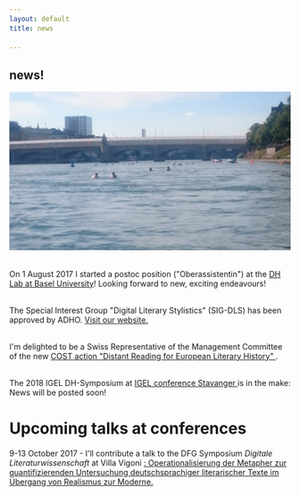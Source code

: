 ```yaml
---
layout: default
title: news

---
```



<h2>news!</h2>

<img src="images/bale.JPG" alt="bale" class="ri"/>

<p>
<br>On 1 August 2017 I started a postoc position ("Oberassistentin") at the <a href="http://dhlab.unibas.ch/" target="_blank">DH Lab at Basel University</a>! Looking forward to new, exciting endeavours!</b>
</p>


<p><br> The Special Interest Group "Digital Literary Stylistics" (SIG-DLS) has been approved by ADHO. <a href="http://dls.hypotheses.org" target="_blank"> Visit our website.</a></p>
<p><br> I'm delighted to be a Swiss Representative of the Management Committee of the new <a href="http://www.cost.eu/COST_Actions/ca/CA16204?" target="_blank"> COST action "Distant Reading for European Literary History" </a>.</p>
<p><br> The 2018 IGEL DH-Symposium at <a href="http://igel2018.no/" target="blank">IGEL conference Stavanger </a>is in the make: News will be posted soon!</p>

# Upcoming talks at conferences
9-13 October 2017 - I'll contribute a talk to the DFG Symposium _Digitale Literaturwissenschaft_ at Villa Vigoni <a href="http://www.jannidis.de/cfp-diglit2017.html" target="_blank">: Operationalisierung der Metapher zur quantifizierenden Untersuchung deutschsprachiger literarischer Texte im Übergang von Realismus zur Moderne.
